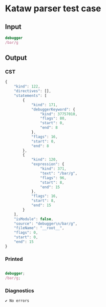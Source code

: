 # Kataw parser test case

## Input

`````js
debugger
/bar/g
`````

## Output

### CST

```javascript
{
    "kind": 122,
    "directives": [],
    "statements": [
        {
            "kind": 171,
            "debuggerKeyword": {
                "kind": 37757010,
                "flags": 80,
                "start": 0,
                "end": 8
            },
            "flags": 16,
            "start": 0,
            "end": 8
        },
        {
            "kind": 120,
            "expression": {
                "kind": 371,
                "text": "/bar/g",
                "flags": 96,
                "start": 8,
                "end": 15
            },
            "flags": 16,
            "start": 8,
            "end": 15
        }
    ],
    "isModule": false,
    "source": "debugger\n/bar/g",
    "fileName": "__root__",
    "flags": 0,
    "start": 0,
    "end": 15
}
```

### Printed

```javascript

debugger;
/bar/g;
```

### Diagnostics

```javascript
✔ No errors
```

